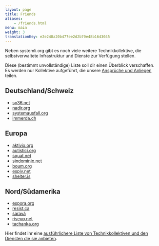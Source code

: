 ```yaml
---
layout: page
title: Friends
aliases:
    - /friends.html
menu: main
weight: 3
translationKey: e2e248a20b477ee2d2b70e48b1643045
---
```

Neben systemli.org gibt es noch viele weitere Technikkollektive, die selbstverwaltete Infrastruktur und Dienste zur Verfügung stellen.

Diese (bestimmt unvollständige) Liste soll dir einen Überblick verschaffen. Es werden nur Kollektive aufgeführt, die unsere [Ansprüche und Anliegen](/ueber-uns/) teilen.

## Deutschland/Schweiz

* [so36.net](https://so36.net)
* [nadir.org](https://nadir.org)
* [systemausfall.org](https://systemausfall.org)
* [immerda.ch](https://immerda.ch)

## Europa

* [aktivix.org](https://aktivix.org/)
* [autistici.org](https://autistici.org)
* [squat.net](https://squat.net/)
* [sindominio.net](https://www.sindominio.net/)
* [boum.org](https://boum.org)
* [espiv.net](https://espiv.net/)
* [shelter.is](https://www.shelter.is/)

## Nord/Südamerika

* [espora.org](http://espora.org)
* [resist.ca](https://resist.ca)
* [saravá](https://www.sarava.org/)
* [riseup.net](https://riseup.net/)
* [tachanka.org](https://tachanka.org/)

Hier findet ihr eine [ausführlichere Liste von Technikkollektiven und den Diensten die sie anbieten](https://help.riseup.net/en/security/resources/radical-servers).

